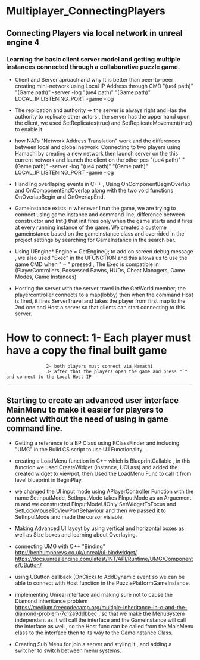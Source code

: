 #   Multiplayer_ConnectingPlayers
##  Connecting Players via local network in unreal engine 4

### Learning the basic client server model and getting multiple instances connected through a collaborative puzzle game.


* Client and Server aproach and why It is better than peer-to-peer 
  creating mini-network using Local IP Address through CMD "(ue4 path)" "(Game path)" -server -log
  "(ue4 path)" "(Game path)" LOCAL_IP:LISTENING_PORT -game -log

* The replication and authority -> the server is always right and Has the authority to replicate other actors , the server has the upper hand 
  upon the client, we used SetReplicates(true) and SetReplicateMovement(true) to enable it.

* how NATs "Network Address Translation" work and the differences between local and global network. Connecting to two players using Hamachi by creating a new network then launch server on the this current network and launch the 
  client on the other pcs "(ue4 path)" "(Game path)" -server -log
  "(ue4 path)" "(Game path)" LOCAL_IP:LISTENING_PORT -game -log

* Handling overllaping events in C++ , Using OnComponentBeginOverlap and OnComponentEndOverlap along with the two void functions OnOverlapBegin and OnOverlapEnd.

* GameInstance exists in whenever I run the game, we are trying to connect using game instance and command line, difference between constructor and Init() that init fires only when the game starts and it fires
  at every running instance of the game. We created a custome gameinstance based on the gameinstance class and overrided in the project settings by searching for GameInstance in the search bar.

* Using UEngine* Engine = GetEngine(); to add on screen debug message , we also used "Exec" in the UFUNCTION  and this allows us to use the game CMD when " ~ " pressed , The Exec is compatible in
  (PlayerControllers, Possessed Pawns, HUDs, Cheat Managers, Game Modes, Game Instances)

* Hosting the server with the server travel in the GetWorld member, the playercontroller connects to a map(lobby) then when the command Host is fired, it fires ServerTravel and takes the player from first map to the 2nd one and Host  a server so that clients can start connecting to this server.

# How to connect: 1- Each player must have a copy the final built game
				   2- both players must connect via Hamachi 
				   3- after that the players open the game and press "`" and connect to the Local Host IP
__________________________________________________________________________________________________________________________________________________________________________________________________________________________________________

## Starting to create an advanced user interface MainMenu to make it easier for players to connect without the need of using in game command line.  

* Getting a reference to a BP Class using FClassFinder and including "UMG" in the Build.CS script to use U.I Functionality.

* creating a LoadMenu function in C++ which is BlueprintCallable , in this function we used CreateWidget (instance, UCLass)  and added the created widget to viewpot, then Used the LoadMenu Func to call it from level blueprint in BeginPlay. 

* we changed the UI input mode using APlayerController Function with the name SetInputMode, SetInputMode takes FInputMode as an Arguement m and we constructed FInputModeUIOnly SetWidgetToFocus and SetLockMouseToViewPortBehaviour and then we passed it to SetInputMode and made the cursor visiable.

* Making Advanced UI layoyt by using vertical and horizontal boxes as well as Size boxes and learning about Overlaying.

* connecting UMG with C++ "Binding" http://benhumphreys.co.uk/unreal/ui-bindwidget/    https://docs.unrealengine.com/latest/INT/API/Runtime/UMG/Components/UButton/

* using UButton callback (OnClick) to AddDynamic event so we can be able to connect with Host function in the PuzzlePlatformGameInstance.

* implementing Unreal interface and making sure not to cause the Diamond inheritance problem https://medium.freecodecamp.org/multiple-inheritance-in-c-and-the-diamond-problem-7c12a9ddbbec  , so that we make the MenuSystem independant as it will call the interface and the GameInstance will call the interface as well , so the Host func can be called from the MainMenu class to the interface then to its way to the GameInstance Class.

* Creating Sub Menu for join a server and styling it , and adding a switcher to switch between menu systems.